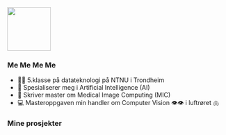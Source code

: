<div id="header" align="left">
  <img src="https://64.media.tumblr.com/e53b51d2c3f445417c5fa171eda6fe3d/e702551baff09587-71/s500x750/f988218fe379d24affc836ed2f19eeaf1c8c8075.gif" width="100"/>
</div>

### Me Me Me Me

- 👩‍🎓 5.klasse på datateknologi på NTNU i Trondheim
- 🧠 Spesialiserer meg i Artificial Intelligence (AI)
- 🩻 Skriver master om Medical Image Computing (MIC)
- 💻 Masteroppgaven min handler om Computer Vision 👁️👁️ i luftrøret 🫁

### Mine prosjekter


